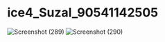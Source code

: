 # ice4_Suzal_90541142505
![Screenshot (289)](https://github.com/user-attachments/assets/61c484c6-7d18-4a2c-bb0f-608a95e3fbf1)
![Screenshot (290)](https://github.com/user-attachments/assets/ac001af1-c50e-41cb-991e-7f0cb8183dbf)
